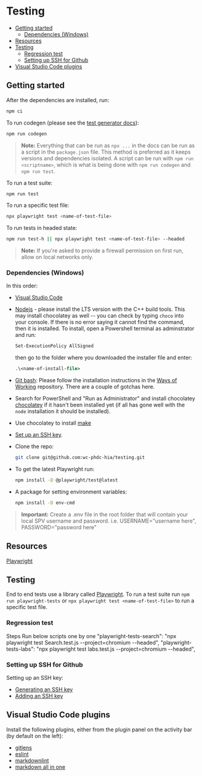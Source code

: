 # Testing <!-- omit in toc -->

- [Getting started](#getting-started)
  - [Dependencies (Windows)](#dependencies-windows)
- [Resources](#resources)
- [Testing](#testing)
  - [Regression test](#regression-test)
  - [Setting up SSH for Github](#setting-up-ssh-for-github)
- [Visual Studio Code plugins](#visual-studio-code-plugins)

## Getting started

After the dependencies are installed, run:

```sh
npm ci
```

To run codegen (please see the [test generator docs](https://playwright.dev/docs/codegen)):

```sh
npm run codegen
```

> **Note:** Everything that can be run as `npx ...` in the docs can be run as a script in the `package.json` file. This method is preferred as it keeps versions and dependencies isolated. A script can be run with `npm run <scriptname>`, which is what is being done with `npm run codegen` and `npm run test`.

To run a test suite:

```sh
npm run test
```

To run a specific test file:

```sh
npx playwright test <name-of-test-file>
```

To run tests in headed state:

```sh
npm run test-h || npx playwright test <name-of-test-file> --headed
```

> **Note:** If you're asked to provide a firewall permission on first run, allow on local networks only.

### Dependencies (Windows)

In this order:

- [Visual Studio Code](https://code.visualstudio.com/)
- [Nodejs](https://nodejs.org/en/) - please install the LTS version with the C++ build tools. This may install chocolatey as well -- you can check by typing `choco` into your console. If there is no error saying it cannot find the command, then it is installed. To install, open a Powershell terminal as adminstrator and run:

    ```ps
    Set-ExecutionPolicy AllSigned
    ```

  then go to the folder where you downloaded the installer file and enter:
  
   ```ps
   .\<name-of-install-file>
   ```

- [Git bash](https://git-scm.com/download/win): Please follow the installation instructions in the [Ways of Working](https://github.com/wc-phdc-hia/ways-of-working/blob/main/src/standards/development.md#windows) repository. There are a couple of gotchas here.
- Search for PowerShell and "Run as Administrator" and install chocolatey [chocolatey](https://chocolatey.org/install) if it hasn't been installed yet (if all has gone well with the `node` installation it should be installed).
- Use chocolatey to install [make](https://community.chocolatey.org/packages/make)
- [Set up an SSH key](#setting-up-ssh-for-github).
- Clone the repo:
  
  ```sh
  git clone git@github.com:wc-phdc-hia/testing.git
  ```

- To get the latest Playwright run:
  
  ```sh
  npm install -D @playwright/test@latest
  ```

- A package for setting environment variables:
  
  ```sh
  npm install -D env-cmd
  ```
  
>**Important:** Create a .env file in the root folder that will contain your local SPV username and password. i.e. USERNAME="username here", PASSWORD="password here"

## Resources

[Playwright](https://playwright.dev/docs/intro)

## Testing

End to end tests use a library called [Playwright](https://playwright.dev/).
To run a test suite run `npm run playwright-tests` or `npx playwright test <name-of-test-file>` to run a specific test file.

### Regression test

 
Steps
Run below scripts one by one
  "playwright-tests-search": "npx playwright test Search.test.js --project=chromium --headed",
  "playwright-tests-labs": "npx playwright  test labs.test.js --project=chromium --headed",
    

### Setting up SSH for Github

Setting up an SSH key:

- [Generating an SSH key](https://docs.github.com/en/authentication/connecting-to-github-with-ssh/generating-a-new-ssh-key-and-adding-it-to-the-ssh-agent)
- [Adding an SSH key](https://docs.github.com/en/authentication/connecting-to-github-with-ssh/adding-a-new-ssh-key-to-your-github-account)
  
## Visual Studio Code plugins

Install the following plugins, either from the plugin panel on the activity bar (by default on the left):

- [gitlens](https://marketplace.visualstudio.com/items?itemName=eamodio.gitlens)
- [eslint](https://marketplace.visualstudio.com/items?itemName=dbaeumer.vscode-eslint)
- [markdownlint](https://marketplace.visualstudio.com/items?itemName=DavidAnson.vscode-markdownlint)
- [markdown all in one](https://marketplace.visualstudio.com/items?itemName=yzhang.markdown-all-in-one)

